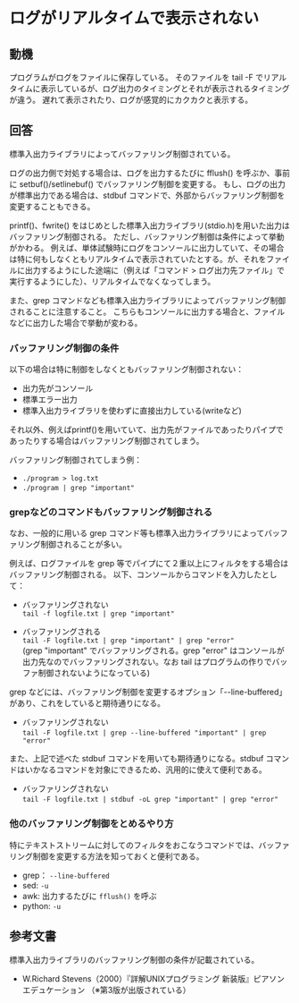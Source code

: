 # ログがリアルタイムで表示されない

## 動機
プログラムがログをファイルに保存している。
そのファイルを tail -F でリアルタイムに表示しているが、ログ出力のタイミングとそれが表示されるタイミングが違う。
遅れて表示されたり、ログが感覚的にカクカクと表示する。

## 回答
標準入出力ライブラリによってバッファリング制御されている。

ログの出力側で対処する場合は、ログを出力するたびに fflush() を呼ぶか、事前に setbuf()/setlinebuf() でバッファリング制御を変更する。
もし、ログの出力が標準出力である場合は、stdbuf コマンドで、外部からバッファリング制御を変更することもできる。

printf()、fwrite() をはじめとした標準入出力ライブラリ(stdio.h)を用いた出力はバッファリング制御される。
ただし、バッファリング制御は条件によって挙動がかわる。
例えば、単体試験時にログをコンソールに出力していて、その場合は特に何もしなくともリアルタイムで表示されていたとする。が、それをファイルに出力するようにした途端に（例えば「コマンド > ログ出力先ファイル」で実行するようにした）、リアルタイムでなくなってしまう。

また、grep コマンドなども標準入出力ライブラリによってバッファリング制御されることに注意すること。
こちらもコンソールに出力する場合と、ファイルなどに出力した場合で挙動が変わる。

### バッファリング制御の条件
以下の場合は特に制御をしなくともバッファリング制御されない：
- 出力先がコンソール
- 標準エラー出力
- 標準入出力ライブラリを使わずに直接出力している(writeなど)

それ以外、例えばprintf()を用いていて、出力先がファイルであったりパイプであったりする場合はバッファリング制御されてしまう。

バッファリング制御されてしまう例：
- ``` ./program > log.txt ```
- ``` ./program | grep "important" ```

### grepなどのコマンドもバッファリング制御される
なお、一般的に用いる grep コマンド等も標準入出力ライブラリによってバッファリング制御されることが多い。

例えば、ログファイルを grep 等でパイプにて２重以上にフィルタをする場合はバッファリング制御される。
以下、コンソールからコマンドを入力したとして：
- バッファリングされない   
``` tail -f logfile.txt | grep "important" ```

- バッファリングされる  
``` tail -F logfile.txt | grep "important" | grep "error" ```  
 (grep "important" でバッファリングされる。grep "error" はコンソールが出力先なのでバッファリングされない。なお tail はプログラムの作りでバッファ制御されないようになっている)

grep などには、バッファリング制御を変更するオプション「--line-buffered」があり、これをしていると期待通りになる。

- バッファリングされない  
``` tail -F logfile.txt | grep --line-buffered "important" | grep "error" ```

また、上記で述べた stdbuf コマンドを用いても期待通りになる。stdbuf コマンドはいかなるコマンドを対象にできるため、汎用的に使えて便利である。

- バッファリングされない  
``` tail -F logfile.txt | stdbuf -oL grep "important" | grep "error" ```

### 他のバッファリング制御をとめるやり方
特にテキストストリームに対してのフィルタをおこなうコマンドでは、バッファリング制御を変更する方法を知っておくと便利である。

- grep： ```--line-buffered```
- sed: ```-u```
- awk: 出力するたびに ``` fflush() ``` を呼ぶ
- python: ```-u```


## 参考文書
標準入出力ライブラリのバッファリング制御の条件が記載されている。
- W.Richard Stevens（2000）『詳解UNIXプログラミング 新装版』ピアソンエデュケーション
（※第3版が出版されている）
